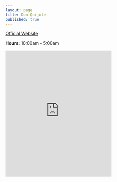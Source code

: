 ```yaml
---
layout: page
title: Don Quijote
published: true
---
```

[Official Website](http://www.donki.com/store/shop_detail.php?add=1&shop_id=98&pref=13&area=)

**Hours:** 10:00am - 5:00am

<div class="mapouter"><div class="gmap_canvas"><iframe width="339" height="400" id="gmap_canvas" src="https://maps.google.com/maps?q=Don Quijote akihabara&t=&z=19&ie=UTF8&iwloc=&output=embed" frameborder="0" scrolling="no" marginheight="0" marginwidth="0"></iframe></div><a href="https://www.crocothemes.net">wordpress themes</a><style>.mapouter{overflow:hidden;height:400px;width:339px;}.gmap_canvas {background:none!important;height:400px;width:339px;}</style></div>